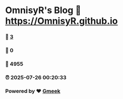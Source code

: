 # OmnisyR's Blog :link: https://OmnisyR.github.io 
### :page_facing_up: [3](https://OmnisyR.github.io/tag.html) 
### :speech_balloon: 0 
### :hibiscus: 4955 
### :alarm_clock: 2025-07-26 00:20:33 
### Powered by :heart: [Gmeek](https://github.com/Meekdai/Gmeek)
